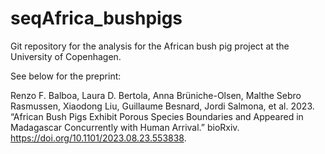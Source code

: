 # seqAfrica_bushpigs

Git repository for the analysis for the African bush pig project at the University of Copenhagen.

See below for the preprint:

Renzo F. Balboa, Laura D. Bertola, Anna Brüniche-Olsen, Malthe Sebro Rasmussen, Xiaodong Liu, Guillaume Besnard, Jordi Salmona, et al. 2023. “African Bush Pigs Exhibit Porous Species Boundaries and Appeared in Madagascar Concurrently with Human Arrival.” bioRxiv. https://doi.org/10.1101/2023.08.23.553838.
